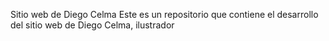 Sitio web de Diego Celma
Este es un repositorio que contiene el desarrollo del sitio web de Diego Celma, ilustrador






































